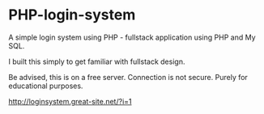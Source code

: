 # PHP-login-system
A simple login system using PHP - fullstack application using PHP and My SQL.

I built this simply to get familiar with fullstack design.

Be advised, this is on a free server. Connection is not secure. Purely for educational purposes.

http://loginsystem.great-site.net/?i=1

